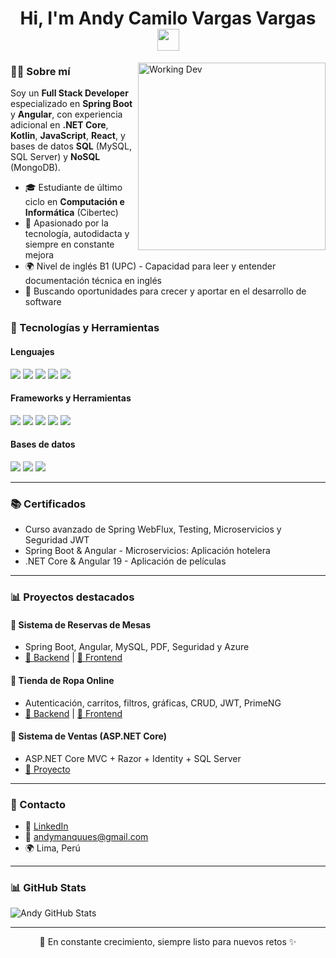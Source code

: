 <h1 align="center"><b>Hi, I'm Andy Camilo Vargas Vargas </b><img src="https://media.giphy.com/media/hvRJCLFzcasrR4ia7z/giphy.gif" width="35"></h1>

<img align="right" width=300px alt="Working Dev" src="https://apolo-x1.netlify.app/space.gif" />

### 👨‍💻 Sobre mí

Soy un <strong>Full Stack Developer</strong> especializado en <strong>Spring Boot</strong> y <strong>Angular</strong>, con experiencia adicional en <strong>.NET Core</strong>, <strong>Kotlin</strong>, <strong>JavaScript</strong>, <strong>React</strong>, y bases de datos <strong>SQL</strong> (MySQL, SQL Server) y <strong>NoSQL</strong> (MongoDB).

- 🎓 Estudiante de último ciclo en **Computación e Informática** (Cibertec)
- 🌟 Apasionado por la tecnología, autodidacta y siempre en constante mejora
- 🌍 Nivel de inglés B1 (UPC) - Capacidad para leer y entender documentación técnica en inglés
- 🚀 Buscando oportunidades para crecer y aportar en el desarrollo de software

### 🚀 Tecnologías y Herramientas

<h4>Lenguajes</h4>
<span>
  <img src="https://img.shields.io/badge/Java-ED8B00?style=for-the-badge&logo=java&logoColor=white">
  <img src="https://img.shields.io/badge/C%23-239120?style=for-the-badge&logo=c-sharp&logoColor=white">
  <img src="https://img.shields.io/badge/JavaScript-F7DF1E?style=for-the-badge&logo=javascript&logoColor=black">
  <img src="https://img.shields.io/badge/TypeScript-3178C6?style=for-the-badge&logo=typescript&logoColor=white">
  <img src="https://img.shields.io/badge/Kotlin-7F52FF?style=for-the-badge&logo=kotlin&logoColor=white">
</span>

<h4>Frameworks y Herramientas</h4>
<span>
  <img src="https://img.shields.io/badge/Spring-6DB33F?style=for-the-badge&logo=spring&logoColor=white">
  <img src="https://img.shields.io/badge/.NET-512BD4?style=for-the-badge&logo=dotnet&logoColor=white">
  <img src="https://img.shields.io/badge/Angular-DD0031?style=for-the-badge&logo=angular&logoColor=white">
  <img src="https://img.shields.io/badge/React-20232A?style=for-the-badge&logo=react&logoColor=61DAFB">
  <img src="https://img.shields.io/badge/Docker-2496ED?style=for-the-badge&logo=docker&logoColor=white">
</span>

<h4>Bases de datos</h4>
<span>
  <img src="https://img.shields.io/badge/MySQL-4479A1?style=for-the-badge&logo=mysql&logoColor=white">
  <img src="https://img.shields.io/badge/SQL_Server-CC2927?style=for-the-badge&logo=microsoftsqlserver&logoColor=white">
  <img src="https://img.shields.io/badge/MongoDB-47A248?style=for-the-badge&logo=mongodb&logoColor=white">
</span>

---

### 📚 Certificados

- Curso avanzado de Spring WebFlux, Testing, Microservicios y Seguridad JWT
- Spring Boot & Angular - Microservicios: Aplicación hotelera
- .NET Core & Angular 19 - Aplicación de películas

---

### 📊 Proyectos destacados

#### 🔹 Sistema de Reservas de Mesas
- Spring Boot, Angular, MySQL, PDF, Seguridad y Azure
- [🔗 Backend](https://github.com/andycvv/api-reservas-mesas) | [🔗 Frontend](https://github.com/andycvv/front-reservas-mesas)

#### 🔹 Tienda de Ropa Online
- Autenticación, carritos, filtros, gráficas, CRUD, JWT, PrimeNG
- [🔗 Backend](https://github.com/andycvv/api-ventas-ropa) | [🔗 Frontend](https://github.com/andycvv/front-ventas-ropa)

#### 🔹 Sistema de Ventas (ASP.NET Core)
- ASP.NET Core MVC + Razor + Identity + SQL Server
- [🔗 Proyecto](https://github.com/andycvv/SistemaVentaDeRopaOnline)

---

### 👤 Contacto

- 👤 [LinkedIn](https://linkedin.com/in/andyvargasvargas)
- 📧 andymanquues@gmail.com
- 🌍 Lima, Perú

---

### 📊 GitHub Stats

![Andy GitHub Stats](https://github-readme-stats.vercel.app/api?username=andycvv&show_icons=true&theme=tokyonight&hide_border=true)

---

<p align="center">
  🚀 En constante crecimiento, siempre listo para nuevos retos ✨
</p>
